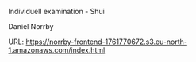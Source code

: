 Individuell examination - Shui

Daniel Norrby

URL: https://norrby-frontend-1761770672.s3.eu-north-1.amazonaws.com/index.html
